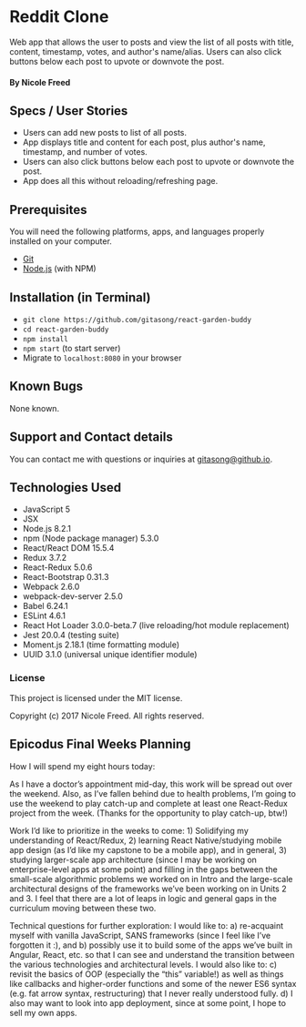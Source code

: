 # Reddit Clone

Web app that allows the user to posts and view the list of all posts with title, content, timestamp, votes, and author's name/alias. Users can also click buttons below each post to upvote or downvote the post.

#### By Nicole Freed

## Specs / User Stories
* Users can add new posts to list of all posts.
* App displays title and content for each post, plus author's name, timestamp, and number of votes.
* Users can also click buttons below each post to upvote or downvote the post.
* App does all this without reloading/refreshing page.

## Prerequisites

  You will need the following platforms, apps, and languages properly installed on your computer.

  * [Git](https://git-scm.com/)
  * [Node.js](https://nodejs.org/) (with NPM)

## Installation (in Terminal)

  * `git clone https://github.com/gitasong/react-garden-buddy`
  * `cd react-garden-buddy`
  * `npm install`
  * `npm start` (to start server)
  * Migrate to `localhost:8080` in your browser

## Known Bugs

None known.

## Support and Contact details

You can contact me with questions or inquiries at gitasong@github.io.

## Technologies Used

  * JavaScript 5
  * JSX
  * Node.js 8.2.1
  * npm (Node package manager) 5.3.0
  * React/React DOM  15.5.4
  * Redux 3.7.2
  * React-Redux 5.0.6
  * React-Bootstrap 0.31.3
  * Webpack 2.6.0
  * webpack-dev-server 2.5.0
  * Babel 6.24.1
  * ESLint 4.6.1
  * React Hot Loader 3.0.0-beta.7 (live reloading/hot module replacement)
  * Jest 20.0.4 (testing suite)
  * Moment.js 2.18.1 (time formatting module)
  * UUID 3.1.0 (universal unique identifier module)

  ### License

  This project is licensed under the MIT license.

  Copyright (c) 2017 Nicole Freed. All rights reserved.

## Epicodus Final Weeks Planning

How I will spend my eight hours today:

As I have a doctor’s appointment mid-day, this work will be spread out over the weekend. Also, as I’ve fallen behind due to health problems, I’m going to use the weekend to play catch-up and complete at least one React-Redux project from the week. (Thanks for the opportunity to play catch-up, btw!)

Work I’d like to prioritize in the weeks to come: 1) Solidifying my understanding of React/Redux, 2) learning React Native/studying mobile app design (as I’d like my capstone to be a mobile app), and in general, 3) studying larger-scale app architecture (since I may be working on enterprise-level apps at some point) and filling in the gaps between the small-scale algorithmic problems we worked on in Intro and the large-scale architectural designs of the frameworks we’ve been working on in Units 2 and 3. I feel that there are a lot of leaps in logic and general gaps in the curriculum moving between these two.

Technical questions for further exploration: I would like to: a) re-acquaint myself with vanilla JavaScript, SANS frameworks (since I feel like I’ve forgotten it :), and b) possibly use it to build some of the apps we’ve built in Angular, React, etc. so that I can see and understand the transition between the various technologies and architectural levels. I would also like to: c) revisit the basics of OOP (especially the “this” variable!) as well as things like callbacks and higher-order functions and some of the newer ES6 syntax (e.g. fat arrow syntax, restructuring) that I never really understood fully. d) I also may want to look into app deployment, since at some point, I hope to sell my own apps.
